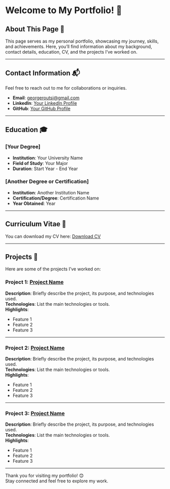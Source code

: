 # Welcome to My Portfolio! 👋

## About This Page 📖
This page serves as my personal portfolio, showcasing my journey, skills, and achievements. Here, you’ll find information about my background, contact details, education, CV, and the projects I’ve worked on.

---

## Contact Information 📬
Feel free to reach out to me for collaborations or inquiries.

- **Email**: [georgeroutsi@gmail.com](mailto:georgeroutsi@gmail.com)
- **LinkedIn**: [Your LinkedIn Profile](https://www.linkedin.com/in/george-routsis-6b4592221/)
- **GitHub**: [Your GitHub Profile](https://github.com/rougeorge)


---

## Education 🎓
### [Your Degree]
- **Institution**: Your University Name  
- **Field of Study**: Your Major  
- **Duration**: Start Year - End Year  

### [Another Degree or Certification]
- **Institution**: Another Institution Name  
- **Certification/Degree**: Certification Name  
- **Year Obtained**: Year  

---

## Curriculum Vitae 📄
You can download my CV here: [Download CV](link-to-your-cv.pdf)

---

## Projects 🚀
Here are some of the projects I’ve worked on:

### Project 1: [Project Name](link-to-project-repo)
**Description**: Briefly describe the project, its purpose, and technologies used.  
**Technologies**: List the main technologies or tools.  
**Highlights**:  
- Feature 1  
- Feature 2  
- Feature 3  

---

### Project 2: [Project Name](link-to-project-repo)
**Description**: Briefly describe the project, its purpose, and technologies used.  
**Technologies**: List the main technologies or tools.  
**Highlights**:  
- Feature 1  
- Feature 2  
- Feature 3  

---

### Project 3: [Project Name](link-to-project-repo)
**Description**: Briefly describe the project, its purpose, and technologies used.  
**Technologies**: List the main technologies or tools.  
**Highlights**:  
- Feature 1  
- Feature 2  
- Feature 3  

---

Thank you for visiting my portfolio! 😊  
Stay connected and feel free to explore my work.
